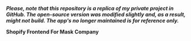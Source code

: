_**Please, note that this repository is a replica of my private project in GitHub. The open-source version was modified slightly and, as a result, might not build. The app's no longer maintained is for reference only.**_

**Shopify Frontend For Mask Company**
